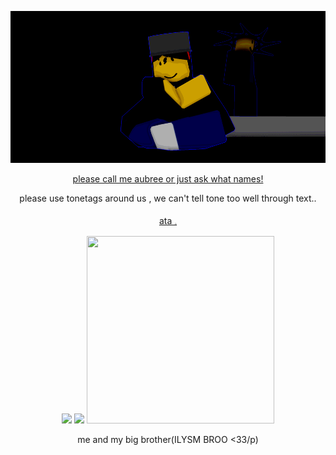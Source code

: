 <p align="center"> <img src="https://github.com/IHASAFACELOLZ/IHASAFACELOLZ/blob/07f799289efd1879bf54f2f10ee967e808560549/image_2025-09-19_002814049.png" />
<div align="center"/> 
  <ins>please call me aubree or just ask what names!</ins>

  please use tonetags around us , we can't tell tone too well through text..
<p align="center"> <a href="https://urbanshadeedummybunny.atabook.org">ata 𓈒 </a>
  <div align="center"/>
  <img src="https://komarev.com/ghpvc/?username=IHASAFACELOLZ&color=F0EBE9&style=plastic&label=🐇">
<img src="https://64.media.tumblr.com/97aa330a45329fdf0e8e9411a22e4a00/6bf1fcbbe17c2c92-01/s2048x3072/40d949d419f3b36824eaf9677b6fdd82d8970871.pnj"/>

<img width="300" height="300" src="https://media.discordapp.net/attachments/1290390783001759806/1418443596419305613/Untitled3714_20250918234754.png?ex=68ce240a&is=68ccd28a&hm=6d3a7eb884885b0bf3c44be610a96fa2a55ea90432b5bac7499699b8f7c4c2a5&=&format=webp&quality=lossless&width=912&height=801" />

me and my big brother(ILYSM BROO <33/p)
